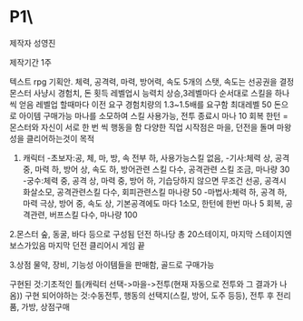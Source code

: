 # P1\
제작자 성영진

제작기간 1주

텍스트 rpg
기획안.
체력, 공격력, 마력, 방어력, 속도 5개의 스탯, 속도는 선공권을 결정
몬스터 사냥시 경험치, 돈 횟득
레벨업시 능력치 상승,3레벨마다 순서대로 스킬을 하나씩 얻음
레벨업 할때마다 이전 요구 경험치량의 1.3~1.5배를 요구함 최대레벨 50
돈으로 아이템 구매가능
마나를 소모하여 스킬 사용가능, 전투 종료시 마나 10 회복
한턴 = 몬스터와 자신이 서로 한 번 씩 행동을 함
다양한 직업
시작점은 마을, 던전을 돌며 마왕성을 클리어하는것이 목적

1. 캐릭터
-초보자:공, 체, 마,  방, 속 전부 하, 사용가능스킬 없음, 
-기사:체력 상, 공격 중, 마력 하, 방어 상, 속도 하, 방어관련 스킬 다수, 공격관련 스킬 조금, 마나량 30
-궁수:체력 중, 공격 상, 마력 중, 방어 하, 기습당하지 않으면 무조건 선공, 공격시 화살소모, 공격관련스킬 다수, 회피관련스킬 마나량 50
-마법사:체력 하, 공격 하, 마력 극상, 방어 중, 속도 상, 기본공격에도 마다 1소모, 한턴에 한번 마나 5 회복, 공격관련, 버프스킬 다수, 마나량 100

2.몬스터
숲, 동굴, 바다 등으로 구성됨
던전 하나당 총 20스테이지, 마지막 스테이지엔 보스가있음
마지막 던전 클리어시 게임 끝

3.상점
물약, 장비, 기능성 아이템들을 판매함, 골드로 구매가능

구현된 것:기초적인 틀(캐릭터 선택->마을->전투(현재 자동으로 전투와 그 결과가 나옴))
구현 되어야하는 것:수동전투, 행동의 선택지(스킬, 방어, 도주 등등), 전투 후 전리품, 가방, 상점구매
